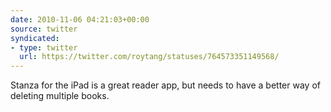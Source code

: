 ```yaml
---
date: 2010-11-06 04:21:03+00:00
source: twitter
syndicated:
- type: twitter
  url: https://twitter.com/roytang/statuses/764573351149568/
---
```


Stanza for the iPad is a great reader app, but needs to have a better way of deleting multiple books.